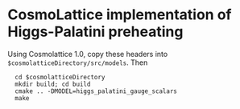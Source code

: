 # CosmoLattice implementation of Higgs-Palatini preheating

Using Cosmolattice 1.0, copy these headers into `$cosmolatticeDirectory/src/models`. 
Then
```
  cd $cosmolatticeDirectory
  mkdir build; cd build
  cmake .. -DMODEL=higgs_palatini_gauge_scalars
  make
```
